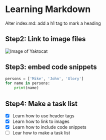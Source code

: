 # Learning Markdown
Alter index.md: add a h1 tag to mark a heading

## Step2: Link to image files
![Image of Yaktocat](https://octodex.github.com/images/yaktocat.png)

## Step3: embed code snippets
``` Python
persons = ['Mike', 'John', 'Glory']
for name in persons:
    print(name)
```

## Step4: Make a task list
- [x] Learn how to use header tags
- [x] Learn how to link to images
- [x] Learn how to include code snippets
- [ ] Lear how to make a task list
